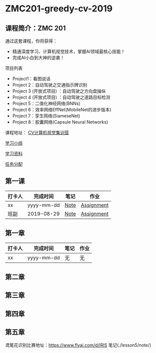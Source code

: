 # ZMC201-greedy-cv-2019

## 课程简介：ZMC 201

通过这套课程，你将获得：

* 精通深度学习、计算机视觉技术，掌握AI领域最核心技能！
* 完成AI小白到大神的逆袭！

项目列表

* Project1：看图说话
* Project 2：自动驾驶之交通指示牌识别
* Project 3 (开放式项目) ：自动驾驶之方向盘操纵
* Project 4 (开放式项目) ：自动驾驶之道路目标检测
* Project 5：二值化神经网络(BNNs)
* Project 6：效率网络EffNet(MobileNet的进步版本)
* Project 7：孪生网络(SiameseNet)
* Project 8：胶囊网络(Capsule Neural Networks)

课程地址：
[CV计算机视觉集训营](https://www.greedyai.com/course/49)

[学习小组](./groups.md)     

[学习资料](./additional_reading/)

[任务分配](./assignment.md/) 

## 第一课

|打卡人|完成时间|笔记|作业|
|---|---|---|---|
|xx|yyyy-mm-dd|[Note](lesson1/note/xx.md)|[Assignment](lesson1/assignment/xx/)|
|班副|2019-08-29|[Note](lesson1/note/vcl.md)|[Assignment](lesson1/assignment/xx/)|

## 第一章

|打卡人|完成时间|笔记|作业|
|---|---|---|---|
|xx|yyyy-mm-dd|无|无|

## 第二章

## 第三章
## 第四章
## 第五章
鸢尾花识别比赛地址：https://www.flyai.com/d/IRIS
笔记(./lesson5/note/)
